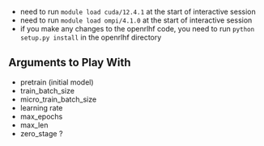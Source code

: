  - need to run `module load cuda/12.4.1` at the start of interactive session
 - need to run `module load ompi/4.1.0` at the start of interactive session
 - if you make any changes to the openrlhf code, you need to run `python setup.py install` in the openrlhf directory

 ## Arguments to Play With
 - pretrain (initial model)
 - train_batch_size
 - micro_train_batch_size
 - learning rate
 - max_epochs
 - max_len
 - zero_stage ?